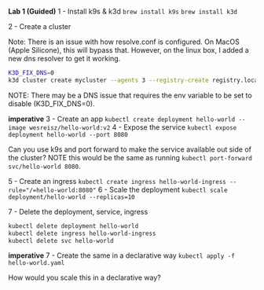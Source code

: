 **Lab 1 (Guided)** 
1 - Install k9s & k3d
`brew install k9s`
`brew install k3d`

2 - Create a cluster

Note: There is an issue with how resolve.conf is configured. On MacOS (Apple Silicone), this will bypass that. However,
on the linux box, I added a new dns resolver to get it working.
```bash
K3D_FIX_DNS=0  
k3d cluster create mycluster --agents 3 --registry-create registry.localhost:5000 -p "80:80@loadbalancer"
```

NOTE: There may be a DNS issue that requires the env variable to be set to disable (K3D_FIX_DNS=0).

**imperative**
3 - Create an app
`kubectl create deployment hello-world --image wesreisz/hello-world:v2`
4 - Expose the service
`kubectl expose deployment hello-world --port 8080`

Can you use k9s and port forward to make the service available out side of the cluster? NOTE this would be the same
as running `kubectl port-forward svc/hello-world 8080`.

5 - Create an ingress
`kubectl create ingress hello-world-ingress --rule="/=hello-world:8080"`
6 - Scale the deployment
`kubectl scale deployment/hello-world --replicas=10`

7 - Delete the deployment, service, ingress
```bash
kubectl delete deployment hello-world
kubectl delete ingress hello-world-ingress
kubectl delete svc hello-world
```

**imperative**
7 - Create the same in a declarative way
`kubectl apply -f hello-world.yaml`

How would you scale this in a declarative way?